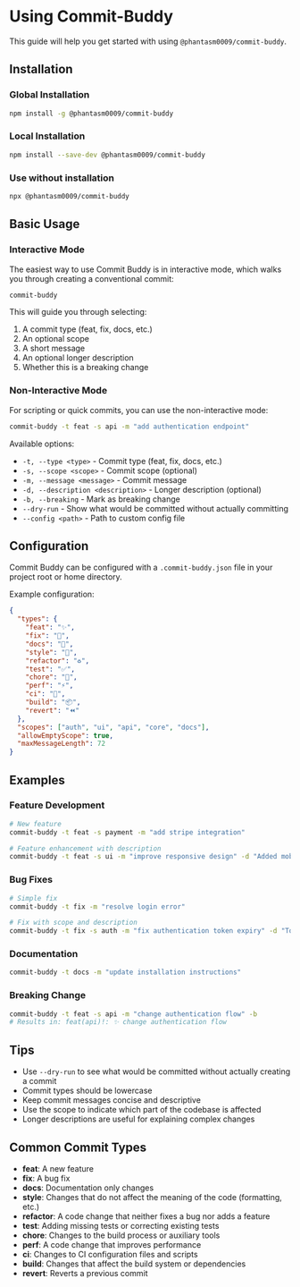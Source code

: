 # Using Commit-Buddy

This guide will help you get started with using `@phantasm0009/commit-buddy`.

## Installation

### Global Installation
```bash
npm install -g @phantasm0009/commit-buddy
```

### Local Installation
```bash
npm install --save-dev @phantasm0009/commit-buddy
```

### Use without installation
```bash
npx @phantasm0009/commit-buddy
```

## Basic Usage

### Interactive Mode
The easiest way to use Commit Buddy is in interactive mode, which walks you through creating a conventional commit:

```bash
commit-buddy
```

This will guide you through selecting:

1. A commit type (feat, fix, docs, etc.)
2. An optional scope
3. A short message
4. An optional longer description
5. Whether this is a breaking change

### Non-Interactive Mode
For scripting or quick commits, you can use the non-interactive mode:

```bash
commit-buddy -t feat -s api -m "add authentication endpoint"
```

Available options:

- `-t, --type <type>` - Commit type (feat, fix, docs, etc.)
- `-s, --scope <scope>` - Commit scope (optional)
- `-m, --message <message>` - Commit message
- `-d, --description <description>` - Longer description (optional)
- `-b, --breaking` - Mark as breaking change
- `--dry-run` - Show what would be committed without actually committing
- `--config <path>` - Path to custom config file

## Configuration

Commit Buddy can be configured with a `.commit-buddy.json` file in your project root or home directory.

Example configuration:

```json
{
  "types": {
    "feat": "✨",
    "fix": "🐛",
    "docs": "📝",
    "style": "🎨",
    "refactor": "♻️",
    "test": "✅",
    "chore": "🔧",
    "perf": "⚡",
    "ci": "👷",
    "build": "📦",
    "revert": "⏪"
  },
  "scopes": ["auth", "ui", "api", "core", "docs"],
  "allowEmptyScope": true,
  "maxMessageLength": 72
}
```

## Examples

### Feature Development
```bash
# New feature
commit-buddy -t feat -s payment -m "add stripe integration"

# Feature enhancement with description
commit-buddy -t feat -s ui -m "improve responsive design" -d "Added mobile-first approach and improved tablet layout"
```

### Bug Fixes
```bash
# Simple fix
commit-buddy -t fix -m "resolve login error"

# Fix with scope and description
commit-buddy -t fix -s auth -m "fix authentication token expiry" -d "Tokens now properly refresh before expiring"
```

### Documentation
```bash
commit-buddy -t docs -m "update installation instructions"
```

### Breaking Change
```bash
commit-buddy -t feat -s api -m "change authentication flow" -b
# Results in: feat(api)!: ✨ change authentication flow
```

## Tips

- Use `--dry-run` to see what would be committed without actually creating a commit
- Commit types should be lowercase
- Keep commit messages concise and descriptive
- Use the scope to indicate which part of the codebase is affected
- Longer descriptions are useful for explaining complex changes

## Common Commit Types

- **feat**: A new feature
- **fix**: A bug fix
- **docs**: Documentation only changes
- **style**: Changes that do not affect the meaning of the code (formatting, etc.)
- **refactor**: A code change that neither fixes a bug nor adds a feature
- **test**: Adding missing tests or correcting existing tests
- **chore**: Changes to the build process or auxiliary tools
- **perf**: A code change that improves performance
- **ci**: Changes to CI configuration files and scripts
- **build**: Changes that affect the build system or dependencies
- **revert**: Reverts a previous commit
